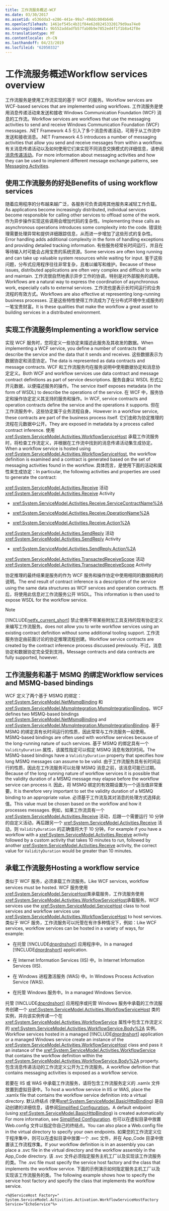 ```yaml
---
title: 工作流服务概述-WCF
ms.date: 03/30/2017
ms.assetid: e536dda3-e286-441e-99a7-49ddc004b646
ms.openlocfilehash: 1461ef545c4b31f84e62d82453320179d9aa74e0
ms.sourcegitcommit: 9b552addadfb57fab0b9e7852ed4f1f1b8a42f8e
ms.translationtype: MT
ms.contentlocale: zh-CN
ms.lasthandoff: 04/23/2019
ms.locfileid: "62050332"
---
```

# <a name="workflow-services-overview"></a><span data-ttu-id="77c71-102">工作流服务概述</span><span class="sxs-lookup"><span data-stu-id="77c71-102">Workflow services overview</span></span>

<span data-ttu-id="77c71-103">工作流服务是使用工作流实现的基于 WCF 的服务。</span><span class="sxs-lookup"><span data-stu-id="77c71-103">Workflow services are WCF-based services that are implemented using workflows.</span></span> <span data-ttu-id="77c71-104">工作流服务是使用消息传递活动来发送和接收 Windows Communication Foundation (WCF) 消息的工作流。</span><span class="sxs-lookup"><span data-stu-id="77c71-104">Workflow services are workflows that use the messaging activities to send and receive Windows Communication Foundation (WCF) messages.</span></span> <span data-ttu-id="77c71-105">.NET Framework 4.5 引入了多个消息传递活动，可用于从工作流中发送和接收消息。</span><span class="sxs-lookup"><span data-stu-id="77c71-105">.NET Framework 4.5 introduces a number of messaging activities that allow you send and receive messages from within a workflow.</span></span> <span data-ttu-id="77c71-106">有关消息传递活动以及如何使用它们来实现不同消息交换模式的详细信息，请参阅[消息传递活动](messaging-activities.md)。</span><span class="sxs-lookup"><span data-stu-id="77c71-106">For more information about messaging activities and how they can be used to implement different message exchange patterns, see [Messaging Activities](messaging-activities.md).</span></span>

## <a name="benefits-of-using-workflow-services"></a><span data-ttu-id="77c71-107">使用工作流服务的好处</span><span class="sxs-lookup"><span data-stu-id="77c71-107">Benefits of using workflow services</span></span>

<span data-ttu-id="77c71-108">随着应用程序的分布越来越广泛，各服务可负责调用其他服务来减轻工作负载。</span><span class="sxs-lookup"><span data-stu-id="77c71-108">As applications become increasingly distributed, individual services become responsible for calling other services to offload some of the work.</span></span> <span data-ttu-id="77c71-109">作为异步操作实现这些调用会增加代码的复杂性。</span><span class="sxs-lookup"><span data-stu-id="77c71-109">Implementing these calls as asynchronous operations introduces some complexity into the code.</span></span> <span data-ttu-id="77c71-110">错误处理需要处理异常和提供详细跟踪信息，从而进一步增加了这些形式的复杂性。</span><span class="sxs-lookup"><span data-stu-id="77c71-110">Error handling adds additional complexity in the form of handling exceptions and providing detailed tracking information.</span></span> <span data-ttu-id="77c71-111">有些服务经常长时间运行，并且在等待输入时可能会占用宝贵的系统资源。</span><span class="sxs-lookup"><span data-stu-id="77c71-111">Some services are often long running and can take up valuable system resources while waiting for input.</span></span> <span data-ttu-id="77c71-112">鉴于这些问题，分布式应用程序往往非常复杂，且难以编写和维护。</span><span class="sxs-lookup"><span data-stu-id="77c71-112">Because of these issues, distributed applications are often very complex and difficult to write and maintain.</span></span> <span data-ttu-id="77c71-113">工作流很自然地表示异步工作的协调，特别是对外部服务的调用。</span><span class="sxs-lookup"><span data-stu-id="77c71-113">Workflows are a natural way to express the coordination of asynchronous work, especially calls to external services.</span></span> <span data-ttu-id="77c71-114">工作流也是表示长时间运行的业务流程的有效方式。</span><span class="sxs-lookup"><span data-stu-id="77c71-114">Workflows are also effective at representing long-running business processes.</span></span> <span data-ttu-id="77c71-115">正是这些特性使得工作流成为了在分布式环境中生成服务的一笔宝贵财富。</span><span class="sxs-lookup"><span data-stu-id="77c71-115">It is these qualities that make the workflow a great asset to building services in a distributed environment.</span></span>

## <a name="implementing-a-workflow-service"></a><span data-ttu-id="77c71-116">实现工作流服务</span><span class="sxs-lookup"><span data-stu-id="77c71-116">Implementing a workflow service</span></span>

<span data-ttu-id="77c71-117">实现 WCF 服务时，您将定义一些协定来描述此服务及其收发的数据。</span><span class="sxs-lookup"><span data-stu-id="77c71-117">When implementing a WCF service, you define a number of contracts that describe the service and the data that it sends and receives.</span></span> <span data-ttu-id="77c71-118">这些数据表示为数据协定和消息协定。</span><span class="sxs-lookup"><span data-stu-id="77c71-118">The data is represented as data contracts and message contracts.</span></span> <span data-ttu-id="77c71-119">WCF 和工作流服务均在服务说明中使用数据协定和消息协定定义。</span><span class="sxs-lookup"><span data-stu-id="77c71-119">Both WCF and workflow services use data contract and message contract definitions as part of service descriptions.</span></span> <span data-ttu-id="77c71-120">服务自身以 WSDL 形式公开元数据，以便描述服务的操作。</span><span class="sxs-lookup"><span data-stu-id="77c71-120">The service itself exposes metadata (in the form of WSDL) to describe the operations of the service.</span></span> <span data-ttu-id="77c71-121">在 WCF 中，服务协定和操作协定定义其支持的服务和操作。</span><span class="sxs-lookup"><span data-stu-id="77c71-121">In WCF, service contracts and operation contracts define the service and the operations it supports.</span></span> <span data-ttu-id="77c71-122">但在工作流服务中，这些协定属于业务流程自身。</span><span class="sxs-lookup"><span data-stu-id="77c71-122">However in a workflow service, these contracts are part of the business process itself.</span></span> <span data-ttu-id="77c71-123">它们由称为协定推理的流程在元数据中公开。</span><span class="sxs-lookup"><span data-stu-id="77c71-123">They are exposed in metadata by a process called contract inference.</span></span> <span data-ttu-id="77c71-124">使用 <xref:System.ServiceModel.Activities.WorkflowServiceHost> 承载工作流服务时，将检查工作流定义，并根据在工作流中找到的消息传递活动集生成协定。</span><span class="sxs-lookup"><span data-stu-id="77c71-124">When a workflow service is hosted using <xref:System.ServiceModel.Activities.WorkflowServiceHost>, the workflow definition is examined and a contract is generated based on the set of messaging activities found in the workflow.</span></span> <span data-ttu-id="77c71-125">具体而言，是使用下面的活动和属性来生成协定：</span><span class="sxs-lookup"><span data-stu-id="77c71-125">In particular, the following activities and properties are used to generate the contract:</span></span>

<span data-ttu-id="77c71-126"><xref:System.ServiceModel.Activities.Receive> 活动</span><span class="sxs-lookup"><span data-stu-id="77c71-126"><xref:System.ServiceModel.Activities.Receive> Activity</span></span>

- <xref:System.ServiceModel.Activities.Receive.ServiceContractName%2A>

- <xref:System.ServiceModel.Activities.Receive.OperationName%2A>

- <xref:System.ServiceModel.Activities.Receive.Action%2A>

<span data-ttu-id="77c71-127"><xref:System.ServiceModel.Activities.SendReply> 活动</span><span class="sxs-lookup"><span data-stu-id="77c71-127"><xref:System.ServiceModel.Activities.SendReply> Activity</span></span>

- <xref:System.ServiceModel.Activities.SendReply.Action%2A>

<span data-ttu-id="77c71-128"><xref:System.ServiceModel.Activities.TransactedReceiveScope> 活动</span><span class="sxs-lookup"><span data-stu-id="77c71-128"><xref:System.ServiceModel.Activities.TransactedReceiveScope> Activity</span></span>

<span data-ttu-id="77c71-129">协定推理的最终结果是服务的作为 WCF 服务和操作协定中使用相同的数据结构的说明。</span><span class="sxs-lookup"><span data-stu-id="77c71-129">The end result of contract inference is a description of the service using the same data structures as WCF services and operation contracts.</span></span> <span data-ttu-id="77c71-130">然后，将使用此信息对工作流服务公开 WSDL。</span><span class="sxs-lookup"><span data-stu-id="77c71-130">This information is then used to expose WSDL for the workflow service.</span></span>

> [!NOTE]
> [!INCLUDE[netfx_current_short](../../../../includes/netfx-current-short-md.md)] <span data-ttu-id="77c71-131">禁止使用不带某些附加工具支持的现有协定定义来编写工作流服务。</span><span class="sxs-lookup"><span data-stu-id="77c71-131">does not allow you to write workflow services using an existing contract definition without some additional tooling support.</span></span> <span data-ttu-id="77c71-132">工作流服务协定由前面讨论的协定推理流程创建。</span><span class="sxs-lookup"><span data-stu-id="77c71-132">Workflow service contracts are created by the contract inference process discussed previously.</span></span> <span data-ttu-id="77c71-133">不过，消息协定和数据协定完全受到支持。</span><span class="sxs-lookup"><span data-stu-id="77c71-133">Message contracts and data contracts are fully supported, however.</span></span>

## <a name="workflow-services-and-msmq-based-bindings"></a><span data-ttu-id="77c71-134">工作流服务和基于 MSMQ 的绑定</span><span class="sxs-lookup"><span data-stu-id="77c71-134">Workflow services and MSMQ-based bindings</span></span>

<span data-ttu-id="77c71-135">WCF 定义了两个基于 MSMQ 的绑定：<xref:System.ServiceModel.NetMsmqBinding> 和 <xref:System.ServiceModel.MsmqIntegration.MsmqIntegrationBinding>。</span><span class="sxs-lookup"><span data-stu-id="77c71-135">WCF defines two MSMQ-based bindings <xref:System.ServiceModel.NetMsmqBinding> and <xref:System.ServiceModel.MsmqIntegration.MsmqIntegrationBinding>.</span></span>  <span data-ttu-id="77c71-136">基于 MSMQ 的绑定具有长时间运行的性质，因此常常与工作流服务一起使用。</span><span class="sxs-lookup"><span data-stu-id="77c71-136">MSMQ-based bindings are often used with workflow services because of the long-running nature of such services.</span></span> <span data-ttu-id="77c71-137">基于 MSMQ 的绑定具有一个 `ValidityDuration` 属性，该属性指定可以假定 MSMQ 消息有效的时间。</span><span class="sxs-lookup"><span data-stu-id="77c71-137">The MSMQ-based bindings have a `ValidityDuration` property that specifies how long MSMQ messages can assume to be valid.</span></span> <span data-ttu-id="77c71-138">由于工作流服务具有长时间运行的性质，因此在工作流服务可以处理 MSMQ 消息之前，该消息可能已过期。</span><span class="sxs-lookup"><span data-stu-id="77c71-138">Because of the long running nature of workflow services it is possible that the validity duration of a MSMQ message may elapse before the workflow service can process it.</span></span> <span data-ttu-id="77c71-139">因此，将 MSMQ 绑定的有效期设置为一个适当值非常重要。</span><span class="sxs-lookup"><span data-stu-id="77c71-139">It is therefore very important to set the validity duration of a MSMQ binding to an appropriate value.</span></span> <span data-ttu-id="77c71-140">必须基于工作流及其对消息的处理方式选择此值。</span><span class="sxs-lookup"><span data-stu-id="77c71-140">This value must be chosen based on the workflow and how it processes messages.</span></span> <span data-ttu-id="77c71-141">例如，如果工作流具有一个 <xref:System.ServiceModel.Activities.Receive> 活动，后跟一个需要运行 10 分钟的自定义活动，再后跟另一个 <xref:System.ServiceModel.Activities.Receive> 活动，则 `ValidityDuration` 的正确值将大于 10 分钟。</span><span class="sxs-lookup"><span data-stu-id="77c71-141">For example if you have a workflow with a <xref:System.ServiceModel.Activities.Receive> activity followed by a custom activity that takes 10 minutes to run, followed by another <xref:System.ServiceModel.Activities.Receive> activity, the correct value for `ValidityDuration` would be greater than 10 minutes.</span></span>

## <a name="hosting-a-workflow-service"></a><span data-ttu-id="77c71-142">承载工作流服务</span><span class="sxs-lookup"><span data-stu-id="77c71-142">Hosting a workflow service</span></span>

<span data-ttu-id="77c71-143">类似于 WCF 服务，必须承载工作流服务。</span><span class="sxs-lookup"><span data-stu-id="77c71-143">Like WCF services, workflow services must be hosted.</span></span> <span data-ttu-id="77c71-144">WCF 服务使用<xref:System.ServiceModel.ServiceHost>类承载服务，工作流服务使用<xref:System.ServiceModel.Activities.WorkflowServiceHost>承载服务。</span><span class="sxs-lookup"><span data-stu-id="77c71-144">WCF services use the <xref:System.ServiceModel.ServiceHost> class to host services and workflow services use <xref:System.ServiceModel.Activities.WorkflowServiceHost> to host services.</span></span> <span data-ttu-id="77c71-145">类似于 WCF 服务，工作流服务可以托管在有许多种情况下，例如：</span><span class="sxs-lookup"><span data-stu-id="77c71-145">Like WCF services, workflow services can be hosted in a variety of ways, for example:</span></span>

- <span data-ttu-id="77c71-146">在托管 [!INCLUDE[dnprdnshort](../../../../includes/dnprdnshort-md.md)] 应用程序中。</span><span class="sxs-lookup"><span data-stu-id="77c71-146">In a managed [!INCLUDE[dnprdnshort](../../../../includes/dnprdnshort-md.md)] application.</span></span>

- <span data-ttu-id="77c71-147">在 Internet Information Services (IIS) 中。</span><span class="sxs-lookup"><span data-stu-id="77c71-147">In Internet Information Services (IIS).</span></span>

- <span data-ttu-id="77c71-148">在 Windows 进程激活服务 (WAS) 中。</span><span class="sxs-lookup"><span data-stu-id="77c71-148">In Windows Process Activation Service (WAS).</span></span>

- <span data-ttu-id="77c71-149">在托管 Windows 服务中。</span><span class="sxs-lookup"><span data-stu-id="77c71-149">In a managed Windows Service.</span></span>

<span data-ttu-id="77c71-150">托管 [!INCLUDE[dnprdnshort](../../../../includes/dnprdnshort-md.md)] 应用程序或托管 Windows 服务中承载的工作流服务创建一个 <xref:System.ServiceModel.Activities.WorkflowServiceHost> 类的实例，并向该实例传递一个在 <xref:System.ServiceModel.Activities.WorkflowService> 属性中包含工作流定义的 <xref:System.ServiceModel.Activities.WorkflowService.Body%2A> 实例。</span><span class="sxs-lookup"><span data-stu-id="77c71-150">Workflow services hosted in a managed [!INCLUDE[dnprdnshort](../../../../includes/dnprdnshort-md.md)] application or a managed Windows service create an instance of the <xref:System.ServiceModel.Activities.WorkflowServiceHost> class and pass it an instance of the <xref:System.ServiceModel.Activities.WorkflowService> that contains the workflow definition within the <xref:System.ServiceModel.Activities.WorkflowService.Body%2A> property.</span></span> <span data-ttu-id="77c71-151">包含消息传递活动的工作流定义公开为工作流服务。</span><span class="sxs-lookup"><span data-stu-id="77c71-151">A workflow definition that contains messaging activities is exposed as a workflow service.</span></span>

<span data-ttu-id="77c71-152">若要在 IIS 或 WAS 中承载工作流服务，请将包含工作流服务定义的 .xamlx 文件放置到虚拟目录中。</span><span class="sxs-lookup"><span data-stu-id="77c71-152">To host a workflow service in IIS or WAS, place the .xamlx file that contains the workflow service definition into a virtual directory.</span></span> <span data-ttu-id="77c71-153">默认终结点 (使用<xref:System.ServiceModel.BasicHttpBinding>) 是自动创建的详细信息，请参阅[Simplified Configuration](../../../../docs/framework/wcf/simplified-configuration.md)。</span><span class="sxs-lookup"><span data-stu-id="77c71-153">A default endpoint (using <xref:System.ServiceModel.BasicHttpBinding>) is created automatically For more information, see [Simplified Configuration](../../../../docs/framework/wcf/simplified-configuration.md).</span></span> <span data-ttu-id="77c71-154">也可以在虚拟目录中放置 Web.config 文件以指定你自己的终结点。</span><span class="sxs-lookup"><span data-stu-id="77c71-154">You can also place a Web.config file in the virtual directory to specify your own endpoints.</span></span> <span data-ttu-id="77c71-155">如果您的工作流定义位于程序集中，则可以在虚拟目录中放置一个 .svc 文件，并在 App_Code 目录中放置该工作流程序集。</span><span class="sxs-lookup"><span data-stu-id="77c71-155">If your workflow definition is in an assembly you can place a .svc file in the virtual directory and the workflow assembly in the App_Code directory.</span></span> <span data-ttu-id="77c71-156">该 .svc 文件必须指定服务主机工厂以及实现该工作流服务的类。</span><span class="sxs-lookup"><span data-stu-id="77c71-156">The .svc file must specify the service host factory and the class that implements the workflow service.</span></span> <span data-ttu-id="77c71-157">下面的示例演示如何指定服务主机工厂以及实现该工作流服务的类。</span><span class="sxs-lookup"><span data-stu-id="77c71-157">The following example shows how to specify the service host factory and specify the class that implements the workflow service.</span></span>

```
<%@ServiceHost Factory=" System.ServiceModel.Activities.Activation.WorkflowServiceHostFactory
Service="EchoService"%>
```
